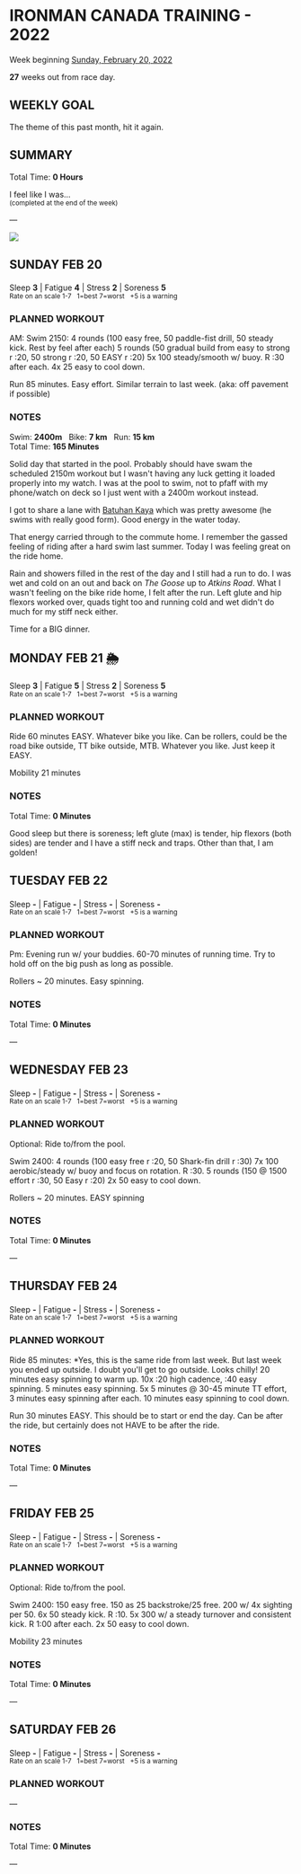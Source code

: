 # IRONMAN CANADA TRAINING - 2022
Week beginning [Sunday, February 20, 2022](javascript:flick('sun');)

**27** weeks out from race day.

## WEEKLY GOAL
The theme of this past month, hit it again.

## SUMMARY
Total Time: **0 Hours**

I feel like I was...
<br /><sup>(completed at the end of the week)</sup>

&mdash;

![](/assets/jpg/II-9x550.jpeg)

## SUNDAY FEB 20
Sleep **3** | Fatigue **4** | Stress **2** | Soreness **5**
<sup><br />Rate on an scale 1-7 &nbsp; 1=best 7=worst &nbsp; +5 is a warning</sup>

### PLANNED WORKOUT
AM: Swim 2150: 
4 rounds (100 easy free, 50 paddle-fist drill, 50 steady kick. Rest by feel after each) 
5 rounds (50 gradual build from easy to strong r :20, 50 strong r :20, 50 EASY r :20) 
5x 100 steady/smooth w/ buoy. R :30 after each. 
4x 25 easy to cool down.

Run 85 minutes. Easy effort. Similar terrain to last week. (aka: off pavement if possible) 

### NOTES
Swim: **2400m** &nbsp; Bike: **7 km** &nbsp; Run: **15 km**  
Total Time: **165 Minutes**

Solid day that started in the pool.  Probably should have swam the scheduled 2150m workout but I wasn't having any luck getting it loaded properly into my watch.  I was at the pool to swim, not to pfaff with my phone/watch on deck so I just went with a 2400m workout instead.
<!---->
I got to share a lane with [Batuhan Kaya](https://www.endurance-data.com/en/result/543/840-batuhan-kaya/) which was pretty awesome (he swims with really good form).  Good energy in the water today.

That energy carried through to the commute home.  I remember the gassed feeling of riding after a hard swim last summer.  Today I was feeling great on the ride home.

Rain and showers filled in the rest of the day and I still had a run to do.  I was wet and cold on an out and back on _The Goose_ up to _Atkins Road_.  What I wasn't feeling on the bike ride home, I felt after the run.  Left glute and hip flexors worked over, quads tight too and running cold and wet didn't do much for my stiff neck either.

Time for a BIG dinner. 

<!---->
## MONDAY FEB 21 🌦
Sleep **3** | Fatigue **5** | Stress **2** | Soreness **5**
<sup><br />Rate on an scale 1-7 &nbsp; 1=best 7=worst &nbsp; +5 is a warning</sup>

### PLANNED WORKOUT
Ride 60 minutes EASY. Whatever bike you like. Can be rollers, could be the road bike outside, TT bike outside, MTB. Whatever you like. Just keep it EASY.

Mobility 21 minutes

### NOTES
Total Time: **0 Minutes**

Good sleep but there is soreness; left glute (max) is tender, hip flexors (both sides) are tender and I have a stiff neck and traps.  Other than that, I am golden!


<!---->
## TUESDAY FEB 22
Sleep **-** | Fatigue **-** | Stress **-** | Soreness **-**
<sup><br />Rate on an scale 1-7 &nbsp; 1=best 7=worst &nbsp; +5 is a warning</sup>

### PLANNED WORKOUT
Pm: Evening run w/ your buddies. 
60-70 minutes of running time. Try to hold off on the big push as long as possible.

Rollers ~ 20 minutes. Easy spinning. 

### NOTES
Total Time: **0 Minutes**

&mdash;  

<!---->
## WEDNESDAY FEB 23
Sleep **-** | Fatigue **-** | Stress **-** | Soreness **-**
<sup><br />Rate on an scale 1-7 &nbsp; 1=best 7=worst &nbsp; +5 is a warning</sup>

### PLANNED WORKOUT
Optional: Ride to/from the pool.

Swim 2400: 
4 rounds (100 easy free r :20, 50 Shark-fin drill r :30) 
7x 100 aerobic/steady w/ buoy and focus on rotation. R :30. 
5 rounds (150 @ 1500 effort r :30, 50 Easy r :20) 
2x 50 easy to cool down.

Rollers ~ 20 minutes. EASY spinning

### NOTES
Total Time: **0 Minutes**

&mdash;  

<!---->
## THURSDAY FEB 24
Sleep **-** | Fatigue **-** | Stress **-** | Soreness **-**
<sup><br />Rate on an scale 1-7 &nbsp; 1=best 7=worst &nbsp; +5 is a warning</sup>

### PLANNED WORKOUT
Ride 85 minutes: *Yes, this is the same ride from last week. But last week you ended up outside. I doubt you'll get to go outside. Looks chilly!
20 minutes easy spinning to warm up. 
10x :20 high cadence, :40 easy spinning. 
5 minutes easy spinning. 
5x 5 minutes @ 30-45 minute TT effort, 3 minutes easy spinning after each.
10 minutes easy spinning to cool down.

Run 30 minutes EASY. This should be to start or end the day. Can be after the ride, but certainly does not HAVE to be after the ride.

### NOTES
Total Time: **0 Minutes**

&mdash;  

<!---->
## FRIDAY FEB 25
Sleep **-** | Fatigue **-** | Stress **-** | Soreness **-**
<sup><br />Rate on an scale 1-7 &nbsp; 1=best 7=worst &nbsp; +5 is a warning</sup>

### PLANNED WORKOUT
Optional: Ride to/from the pool.

Swim 2400: 
150 easy free. 
150 as 25 backstroke/25 free. 
200 w/ 4x sighting per 50. 
6x 50 steady kick. R :10. 
5x 300 w/ a steady turnover and consistent kick. R 1:00 after each. 
2x 50 easy to cool down.

Mobility 23 minutes

### NOTES
Total Time: **0 Minutes**

&mdash;  

<!---->
## SATURDAY FEB 26
Sleep **-** | Fatigue **-** | Stress **-** | Soreness **-**
<sup><br />Rate on an scale 1-7 &nbsp; 1=best 7=worst &nbsp; +5 is a warning</sup>

### PLANNED WORKOUT
&mdash;  

### NOTES
Total Time: **0 Minutes**

&mdash;  

